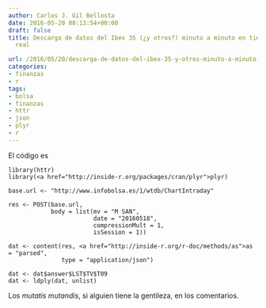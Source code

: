 ```yaml
---
author: Carlos J. Gil Bellosta
date: 2016-05-20 08:13:54+00:00
draft: false
title: Descarga de datos del Ibex 35 (¿y otros?) minuto a minuto en tiempo (casi)
  real

url: /2016/05/20/descarga-de-datos-del-ibex-35-y-otros-minuto-a-minuto-en-tiempo-casi-real/
categories:
- finanzas
- r
tags:
- bolsa
- finanzas
- httr
- json
- plyr
- r
---
```


El código es








    library(httr)
    library(<a href="http://inside-r.org/packages/cran/plyr">plyr)
     
    base.url <- "http://www.infobolsa.es/1/wtdb/ChartIntraday"
     
    res <- POST(base.url,
                body = list(mv = "M SAN",
                            date = "20160518",
                            compressionMult = 1,
                            isSession = 1))
     
    dat <- content(res, <a href="http://inside-r.org/r-doc/methods/as">as = "parsed",
                   type = "application/json")
     
    dat <- dat$answer$LST$TV$T09
    dat <- ldply(dat, unlist)








Los _mutatis mutandis_, si alguien tiene la gentileza, en los comentarios.
